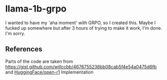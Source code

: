 # llama-1b-grpo

I wanted to have my 'aha moment' with GRPO, so I created this. Maybe I fucked up somewhere but after 3 hours of trying to make it work, I'm done. I'm sorry. 

## References

Parts of the code are taken from https://gist.github.com/willccbb/4676755236bb08cab5f4e54a0475d6fb and [HuggingFace/open-r1](https://github.com/huggingface/open-r1) Implementation